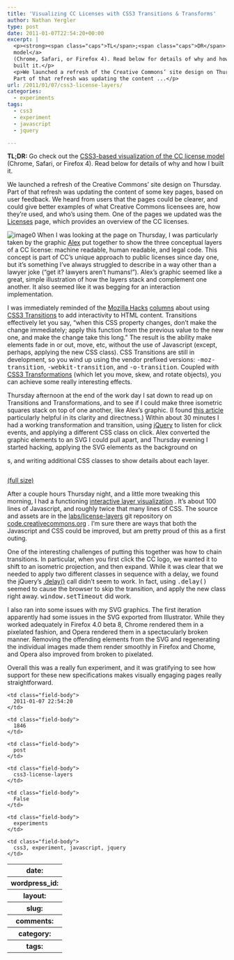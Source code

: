 ```yaml
---
title: 'Visualizing CC Licenses with CSS3 Transitions & Transforms'
author: Nathan Yergler
type: post
date: 2011-01-07T22:54:20+00:00
excerpt: |
  <p><strong><span class="caps">TL</span>;<span class="caps">DR</span>:</strong> Go check out the <a class="reference external" href="http://labs.creativecommons.org/2011/demos/license-layers/"><span class="caps">CSS3</span>-based visualization of the <span class="caps">CC</span> license
  model</a>
  (Chrome, Safari, or Firefox 4). Read below for details of why and how I
  built it.</p>
  <p>We launched a refresh of the Creative Commons’ site design on Thursday.
  Part of that refresh was updating the content ...</p>
url: /2011/01/07/css3-license-layers/
categories:
  - experiments
tags:
  - css3
  - experiment
  - javascript
  - jquery

---
```

**<span class="caps">TL</span>;<span class="caps">DR</span>:** Go check out the [<span class="caps">CSS3</span>-based visualization of the <span class="caps">CC</span> license model][1]  (Chrome, Safari, or Firefox 4). Read below for details of why and how I built it.

We launched a refresh of the Creative Commons’ site design on Thursday. Part of that refresh was updating the content of some key pages, based on user feedback. We heard from users that the pages could be clearer, and could give better examples of what Creative Commons licensees are, how they’re used, and who’s using them. One of the pages we updated was the [Licenses][2]  page, which provides an overview of the <span class="caps">CC</span> licenses.

![image0][3] When I was looking at the page on Thursday, I was particularly taken by the graphic [Alex][4]  put together to show the three conceptual layers of a <span class="caps">CC</span> license: machine readable, human readable, and legal code. This concept is part of <span class="caps">CC</span>’s unique approach to public licenses since day one, but it’s something I’ve always struggled to describe in a way other than a lawyer joke (“get it? lawyers aren’t humans!”). Alex’s graphic seemed like a great, simple illustration of how the layers stack and complement one another. It also seemed like it was begging for an interaction implementation.

I was immediately reminded of the [Mozilla Hacks][5]  [columns][6]  about using [<span class="caps">CSS3</span> Transitions][7]  to add interactivity to <span class="caps">HTML</span> content. Transitions effectively let you say, “when this <span class="caps">CSS</span> property changes, don’t make the change immediately; apply this function from the previous value to the new one, and make the change take this long.” The result is the ability make elements fade in or out, move, etc, without the use of Javascript (except, perhaps, applying the new <span class="caps">CSS</span> class). <span class="caps">CSS</span> Transitions are still in development, so you wind up using the vendor prefixed versions: <tt class="docutils literal"><span class="pre">-moz-transition</span></tt>, <tt class="docutils literal"><span class="pre">-webkit-transition</span></tt>, and <tt class="docutils literal"><span class="pre">-o-transition</span></tt>. Coupled with [<span class="caps">CSS3</span> Transformations][8]  (which let you move, skew, and rotate objects), you can achieve some really interesting effects.

Thursday afternoon at the end of the work day I sat down to read up on Transitions and Transformations, and to see if I could make three isometric squares stack on top of one another, like Alex’s graphic. (I found [this article][9]  particularly helpful in its clarity and directness.) Within about 30 minutes I had a working transformation and transition, using [jQuery][10]  to listen for click events, and applying a different <span class="caps">CSS</span> class on click. Alex converted the graphic elements to an <span class="caps">SVG</span> I could pull apart, and Thursday evening I started hacking, applying the <span class="caps">SVG</span> elements as the background on <tt class="docutils literal"><div></tt>s, and writing additional <span class="caps">CSS</span> classes to show details about each layer.

<div class="figure">
  <img alt="" src="/media/2011/01/3layers-300x164.png" />

  <p class="caption">
    <a class="reference external" href="/media/2011/01/3layers.png">(full size)</a>
  </p>
</div>

After a couple hours Thursday night, and a little more tweaking this morning, I had a functioning [interactive layer visualization][1] . It’s about 100 lines of Javascript, and roughly twice that many lines of <span class="caps">CSS</span>. The source and assets are in the [labs/license-layers][11]  git repository on [code.creativecommons.org][12] . I’m sure there are ways that both the Javascript and <span class="caps">CSS</span> could be improved, but am pretty proud of this as a first outing.

One of the interesting challenges of putting this together was how to chain transitions. In particular, when you first click the <span class="caps">CC</span> logo, we wanted it to shift to an isometric projection, and then expand. While it was clear that we needed to apply two different classes in sequence with a delay, we found the jQuery’s [.delay()][13]  call didn’t seem to work. In fact, using <tt class="docutils literal">.delay()</tt> seemed to cause the browser to skip the transition, and apply the new class right away. <tt class="docutils literal">window.setTimeout</tt> did work.

I also ran into some issues with my <span class="caps">SVG</span> graphics. The first iteration apparently had some issues in the <span class="caps">SVG</span> exported from Illustrator. While they worked adequately in Firefox 4.0 beta 8, Chrome rendered them in a pixelated fashion, and Opera rendered them in a spectacularly broken manner. Removing the offending elements from the <span class="caps">SVG</span> and regenerating the individual images made them render smoothly in Firefox and Chome, and Opera also improved from broken to pixelated.

Overall this was a really fun experiment, and it was gratifying to see how support for these new specifications makes visually engaging pages really straightforward.

<table class="docutils field-list" frame="void" rules="none">
  <col class="field-name" /> <col class="field-body" /> <tr class="field">
    <th class="field-name">
      date:
    </th>

    <td class="field-body">
      2011-01-07 22:54:20
    </td>
  </tr>

  <tr class="field">
    <th class="field-name">
      wordpress_id:
    </th>

    <td class="field-body">
      1846
    </td>
  </tr>

  <tr class="field">
    <th class="field-name">
      layout:
    </th>

    <td class="field-body">
      post
    </td>
  </tr>

  <tr class="field">
    <th class="field-name">
      slug:
    </th>

    <td class="field-body">
      css3-license-layers
    </td>
  </tr>

  <tr class="field">
    <th class="field-name">
      comments:
    </th>

    <td class="field-body">
      False
    </td>
  </tr>

  <tr class="field">
    <th class="field-name">
      category:
    </th>

    <td class="field-body">
      experiments
    </td>
  </tr>

  <tr class="field">
    <th class="field-name">
      tags:
    </th>

    <td class="field-body">
      css3, experiment, javascript, jquery
    </td>
  </tr>
</table>

 [1]: http://labs.creativecommons.org/2011/demos/license-layers/
 [2]: http://creativecommons.org/licenses/
 [3]: /media/2011/01/license-layers.png
 [4]: http://redprocess.com/
 [5]: http://hacks.mozilla.org/
 [6]: http://hacks.mozilla.org/2010/07/firefox4-beta2/
 [7]: http://www.w3.org/TR/css3-transitions/
 [8]: http://www.w3.org/TR/css3-2d-transforms/
 [9]: http://robertnyman.com/2010/04/27/using-css3-transitions-to-create-rich-effects/
 [10]: http://jquery.com/
 [11]: http://code.creativecommons.org/viewgit/labs/license-layers.git/
 [12]: http://code.creativecommons.org/
 [13]: http://api.jquery.com/delay/